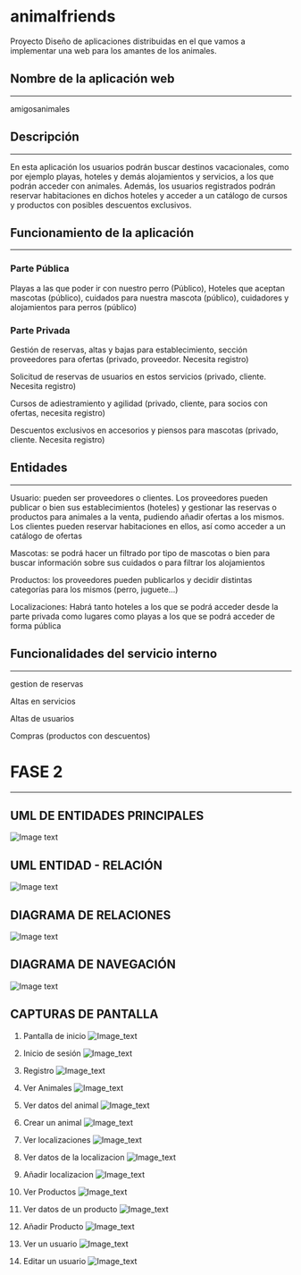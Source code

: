 # animalfriends


Proyecto Diseño de aplicaciones distribuidas en el que vamos a implementar una web para los amantes de los animales.


## Nombre de la aplicación web
----------------------------

amigosanimales

## Descripción
-------------

En esta aplicación los usuarios podrán buscar destinos vacacionales, como por ejemplo playas, hoteles y demás alojamientos y servicios, a los que podrán acceder con animales. Además, los usuarios registrados podrán reservar habitaciones en dichos hoteles y acceder a un catálogo de cursos y productos con posibles descuentos exclusivos.

## Funcionamiento de la aplicación
---------------------------------

### Parte Pública

Playas a las que poder ir con nuestro perro (Público), Hoteles que aceptan mascotas (público), cuidados para nuestra mascota (público), cuidadores y alojamientos para perros (público)

### Parte Privada

Gestión de reservas, altas y bajas para establecimiento, sección proveedores para ofertas (privado, proveedor. Necesita registro)

Solicitud de reservas de usuarios en estos servicios (privado, cliente. Necesita registro)

Cursos de adiestramiento y agilidad (privado, cliente, para socios con ofertas, necesita registro)

Descuentos exclusivos en accesorios y piensos para mascotas (privado, cliente. Necesita registro)

## Entidades
-----------

Usuario: pueden ser proveedores o clientes. Los proveedores pueden publicar o bien sus establecimientos (hoteles) y gestionar las reservas o productos para animales a la venta, pudiendo añadir ofertas a los mismos. Los clientes pueden reservar habitaciones en ellos, así como acceder a un catálogo de ofertas

Mascotas: se podrá hacer un filtrado por tipo de mascotas o bien para buscar información sobre sus cuidados o para filtrar los alojamientos

Productos: los proveedores pueden publicarlos y decidir distintas categorías para los mismos (perro, juguete...)

Localizaciones: Habrá tanto hoteles a los que se podrá acceder desde la parte privada como lugares como playas a los que se podrá acceder de forma pública

## Funcionalidades del servicio interno
--------------------------------------

gestion de reservas

Altas en servicios

Altas de usuarios

Compras (productos con descuentos)

# FASE 2
---------
## UML DE ENTIDADES PRINCIPALES 

![Image text](https://github.com/Tifany7792/animalfriends/blob/versionBuena/AnimalFriends/src/main/resources/raw/AnimalFriendsEntidades.png)

## UML ENTIDAD - RELACIÓN

![Image text](https://github.com/Tifany7792/animalfriends/blob/versionBuena/AnimalFriends/src/main/resources/raw/relaciones.jpg)

## DIAGRAMA DE RELACIONES
![Image text](https://github.com/Tifany7792/animalfriends/blob/versionBuena/AnimalFriends/src/main/resources/raw/diagramaRelaciones.png)

## DIAGRAMA DE NAVEGACIÓN
![Image text](https://github.com/Tifany7792/animalfriends/blob/versionBuena/AnimalFriends/src/main/resources/raw/diagramaNavegacion.jpg)


## CAPTURAS DE PANTALLA

1. Pantalla de inicio
![Image_text](https://github.com/Tifany7792/animalfriends/blob/versionBuena/AnimalFriends/src/main/resources/raw/capturas/inicio.png)

2. Inicio de sesión
![Image_text](https://github.com/Tifany7792/animalfriends/blob/versionBuena/AnimalFriends/src/main/resources/raw/capturas/iniciarSesion.png)

3. Registro
![Image_text](https://github.com/Tifany7792/animalfriends/blob/versionBuena/AnimalFriends/src/main/resources/raw/capturas/Registrarse.png)

4. Ver Animales
![Image_text](https://github.com/Tifany7792/animalfriends/blob/versionBuena/AnimalFriends/src/main/resources/raw/capturas/verAnimales.png)

5. Ver datos del animal
![Image_text](https://github.com/Tifany7792/animalfriends/blob/versionBuena/AnimalFriends/src/main/resources/raw/capturas/datosAnimal.png)

6. Crear un animal
![Image_text](https://github.com/Tifany7792/animalfriends/blob/versionBuena/AnimalFriends/src/main/resources/raw/capturas/nuevoAnimal.png)

7. Ver localizaciones
![Image_text](https://github.com/Tifany7792/animalfriends/blob/versionBuena/AnimalFriends/src/main/resources/raw/capturas/verlocalizaciones.png)

8. Ver datos de la localizacion
![Image_text](https://github.com/Tifany7792/animalfriends/blob/versionBuena/AnimalFriends/src/main/resources/raw/capturas/datosLocalizacion.png)

9. Añadir localizacion
![Image_text](https://github.com/Tifany7792/animalfriends/blob/versionBuena/AnimalFriends/src/main/resources/raw/capturas/nuevaLocalizacion.png)

10. Ver Productos
![Image_text](https://github.com/Tifany7792/animalfriends/blob/versionBuena/AnimalFriends/src/main/resources/raw/capturas/verProductos.png)

11. Ver datos de un producto
![Image_text](https://github.com/Tifany7792/animalfriends/blob/versionBuena/AnimalFriends/src/main/resources/raw/capturas/datosProducto.png)

12. Añadir Producto
![Image_text](https://github.com/Tifany7792/animalfriends/blob/versionBuena/AnimalFriends/src/main/resources/raw/capturas/nuevoProducto.png)

13. Ver un usuario
![Image_text](https://github.com/Tifany7792/animalfriends/blob/versionBuena/AnimalFriends/src/main/resources/raw/capturas/verUsuario.png)

14. Editar un usuario
![Image_text](https://github.com/Tifany7792/animalfriends/blob/versionBuena/AnimalFriends/src/main/resources/raw/capturas/editarUsuario.png)




